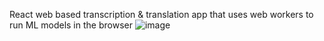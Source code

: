 React web based transcription & translation app that uses web workers to run ML models in the browser
![image](https://github.com/user-attachments/assets/81c6d0fb-5276-40c8-a587-e1bfef4eed18)
